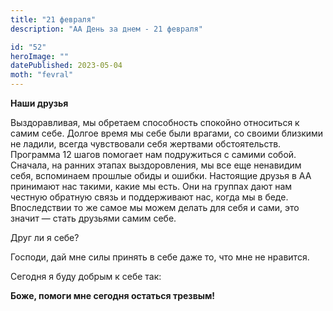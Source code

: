 ```yaml
---
title: "21 февраля"
description: "АА День за днем - 21 февраля"

id: "52"
heroImage: ""
datePublished: 2023-05-04
moth: "fevral"
---
```


**Наши друзья**

Выздоравливая, мы обретаем способность спокойно относиться к самим себе.
Долгое время мы себе были врагами, со своими близкими не ладили, всегда
чувствовали себя жертвами обстоятельств. Программа 12 шагов помогает нам
подружиться с самими собой. Сначала, на ранних этапах выздоровления, мы все
еще ненавидим себя, вспоминаем прошлые обиды и ошибки. Настоящие друзья в АА
принимают нас такими, какие мы есть. Они на группах дают нам честную обратную
связь и поддерживают нас, когда мы в беде. Впоследствии то же самое мы можем
делать для себя и сами, это значит — стать друзьями самим себе.

Друг ли я себе?

Господи, дай мне силы принять в себе даже то, что мне не нравится.

Сегодня я буду добрым к себе так:

**Боже, помоги мне сегодня остаться трезвым!**
